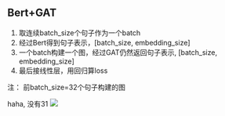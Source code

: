 ## Bert+GAT

1. 取连续batch_size个句子作为一个batch
2. 经过Bert得到句子表示，[batch_size, embedding_size]
3. 一个batch构建一个图，经过GAT仍然返回句子表示, [batch_size, embedding_size]
4. 最后接线性层，用回归算loss

注： 前batch_size=32个句子构建的图

haha, 没有31
![](https://cdn.jsdelivr.net/gh/growvv/image-bed//mac-m1/%E5%89%8D64%E4%B8%AA.png)
